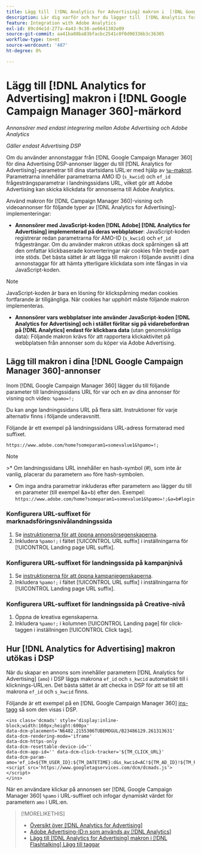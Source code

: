 ```yaml
---
title: Lägg till  [!DNL Analytics for Advertising] makron i  [!DNL Google Campaign Manager 360] Lägg till taggar
description: Lär dig varför och hur du lägger till  [!DNL Analytics for Advertising] makron i dina  [!DNL Google Campaign Manager 360] ad-taggar
feature: Integration with Adobe Analytics
exl-id: 89cd4e1d-277a-4a43-9c38-ae6641302e09
source-git-commit: aa41ba08ba83bfacbc2541c0f0d90336b3c36305
workflow-type: tm+mt
source-wordcount: '487'
ht-degree: 0%

---
```


# Lägg till [!DNL Analytics for Advertising] makron i [!DNL Google Campaign Manager 360]-märkord

*Annonsörer med endast integrering mellan Adobe Advertising och Adobe Analytics*

*Gäller endast Advertising DSP*

Om du använder annonstaggar från [!DNL Google Campaign Manager 360] för dina Advertising DSP-annonser lägger du till [!DNL Analytics for Advertising]-parametrar till dina startsidans URL:er med hjälp av [`%p`-makrot &#x200B;](https://support.google.com/campaignmanager/table/6096962). Parametrarna innehåller parametrarna AMO ID (`s_kwcid`) och `ef_id` frågesträngsparametrar i landningssidans URL, vilket gör att Adobe Advertising kan skicka klickdata för annonserna till Adobe Analytics.

Använd makron för [!DNL Campaign Manager 360]-visning och videoannonser för följande typer av [!DNL Analytics for Advertising]-implementeringar:

* **Annonsörer med JavaScript-koden [!DNL Adobe] [!DNL Analytics for Advertising] implementerad på deras webbplatser**: JavaScript-koden registrerar redan parametrarna för AMO-ID (`s_kwcid`) och `ef_id` frågesträngar. Om du använder makron utökas dock spårningen så att den omfattar klickbaserade konverteringar när cookies från tredje part inte stöds. Det bästa sättet är att lägga till makron i följande avsnitt i dina annonstaggar för att hämta ytterligare klickdata som inte fångas in via JavaScript-koden.

>[!NOTE]
>
>JavaScript-koden är bara en lösning för klickspårning medan cookies fortfarande är tillgängliga. När cookies har upphört måste följande makron implementeras.

* **Annonsörer vars webbplatser inte använder JavaScript-koden [!DNL Analytics for Advertising] och i stället förlitar sig på vidarebefordran på [!DNL Analytics] endast för klickbara data** (utan genomskinliga data): Följande makron krävs för att rapportera klickaktivitet på webbplatsen från annonser som du köper via Adobe Advertising.

## Lägg till makron i dina [!DNL Google Campaign Manager 360]-annonser

Inom [!DNL Google Campaign Manager 360] lägger du till följande parameter till landningssidans URL för var och en av dina annonser för visning och video: `%pamo=!;`

Du kan ange landningssidans URL på flera sätt. Instruktioner för varje alternativ finns i följande underavsnitt.

Följande är ett exempel på landningssidans URL-adress formaterad med suffixet.

```
https://www.adobe.com/home?someparam1=somevalue1&%pamo=!;
```

>[!NOTE]
>
>&#x200B;>* Om landningssidans URL innehåller en hash-symbol (#), som inte är vanlig, placerar du parametern `amo` före hash-symbolen.
>* Om inga andra parametrar inkluderas efter parametern `amo` lägger du till en parameter (till exempel &amp;a=b) efter den. Exempel: `https://www.adobe.com/home?someparam1=somevalue1&%pamo=!;&a=b#login`

### Konfigurera URL-suffixet för marknadsföringsnivålandningssida

1. Se [instruktionerna för att öppna annonsörsegenskaperna](https://support.google.com/campaignmanager/answer/2829344).
1. Inkludera `%pamo!;` i fältet [!UICONTROL URL suffix] i inställningarna för [!UICONTROL Landing page URL suffix].

### Konfigurera URL-suffixet för landningssida på kampanjnivå

1. Se [instruktionerna för att öppna kampanjegenskaperna](https://support.google.com/campaignmanager/answer/2838056#set).
1. Inkludera `%pamo!;` i fältet [!UICONTROL URL suffix] i inställningarna för [!UICONTROL Landing page URL suffix].

### Konfigurera URL-suffixet för landningssida på Creative-nivå

1. Öppna de kreativa egenskaperna.
1. Inkludera `%pamo!;` i kolumnen [!UICONTROL Landing page] för click-taggen i inställningen [!UICONTROL Click tags].

## Hur [!DNL Analytics for Advertising] makron utökas i DSP

När du skapar en annons som innehåller parametern [!DNL Analytics for Advertising] (`amo`) i DSP läggs makrona `ef_id` och `s_kwcid` automatiskt till i klicknings-URL:en. Det bästa sättet är att checka in DSP för att se till att makrona `ef_id` och `s_kwcid` finns.

Följande är ett exempel på en [!DNL Google Campaign Manager 360] [ins-tagg](https://support.google.com/campaignmanager/answer/6080468) så som den visas i DSP.

```
<ins class='dcmads' style='display:inline-block;width:160px;height:600px'
data-dcm-placement='N6482.2155306TUBEMOGUL/B23486129.261313631'
data-dcm-rendering-mode='iframe'
data-dcm-https-only
data-dcm-resettable-device-id=''
data-dcm-app-id='' data-dcm-click-tracker='${TM_CLICK_URL}'
data-dcm-param-amo='ef_id=${TM_USER_ID}:${TM_DATETIME}:d&s_kwcid=AC!${TM_AD_ID}!${TM_PLACEMENT_ID}'>
<script src='https://www.googletagservices.com/dcm/dcmads.js'></script>
</ins>
```

När en användare klickar på annonsen ser [!DNL Google Campaign Manager 360] `%pamo` i URL-suffixet och infogar dynamiskt värdet för parametern `amo` i URL:en.

>[!MORELIKETHIS]
>
>* [Översikt över [!DNL Analytics for Advertising]](overview.md)
>* [Adobe Advertising-ID:n som används av [!DNL Analytics]](/help/integrations/analytics/ids.md)
>* [Lägg till [!DNL Analytics for Advertising] makron i [!DNL Flashtalking] Lägg till taggar](macros-flashtalking.md)
